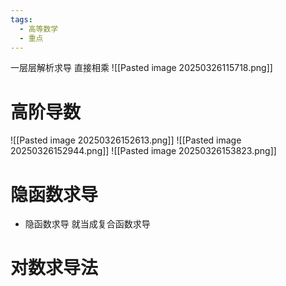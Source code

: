 ```yaml
---
tags:
  - 高等数学
  - 重点
---
```

一层层解析求导 直接相乘
![[Pasted image 20250326115718.png]]


# 高阶导数
![[Pasted image 20250326152613.png]]
![[Pasted image 20250326152944.png]]
![[Pasted image 20250326153823.png]]

# 隐函数求导
+ 隐函数求导 就当成复合函数求导
# 对数求导法



